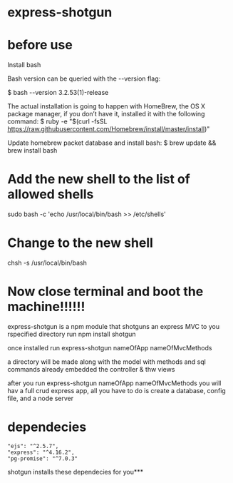 # express-shotgun

# before use
Install bash

Bash version can be queried with the --version flag: 

$ bash --version
3.2.53(1)-release

The actual installation is going to happen with HomeBrew, the OS X package manager, if you don’t have it, installed it with the following command:
$ ruby -e "$(curl -fsSL https://raw.githubusercontent.com/Homebrew/install/master/install)"

Update homebrew packet database and install bash:
$ brew update && brew install bash

# Add the new shell to the list of allowed shells
sudo bash -c 'echo /usr/local/bin/bash >> /etc/shells'

# Change to the new shell
chsh -s /usr/local/bin/bash 

# Now close terminal and boot the machine!!!!!!

express-shotgun is a npm module that shotguns an express MVC to you rspecified directory
run 
npm install shotgun 

once installed run
express-shotgun nameOfApp nameOfMvcMethods

a directory will be made along with 
the model with methods and sql commands already embedded
the controller & thw views

after you run express-shotgun nameOfApp nameOfMvcMethods
you will hav a full crud express app, all you have to do is create a database, config file, and a node server


# dependecies

```ssh
"ejs": "^2.5.7",
"express": "^4.16.2",
"pg-promise": "^7.0.3"
```

shotgun installs these dependecies for you***
